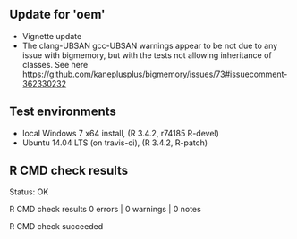 
## Update for 'oem'

* Vignette update
* The clang-UBSAN gcc-UBSAN warnings appear to be not due to any issue with bigmemory, but with the tests not allowing inheritance of classes. See here https://github.com/kaneplusplus/bigmemory/issues/73#issuecomment-362330232

## Test environments

* local Windows 7 x64 install, (R 3.4.2, r74185 R-devel)
* Ubuntu 14.04 LTS (on travis-ci), (R 3.4.2, R-patch)

## R CMD check results

Status: OK



R CMD check results
0 errors | 0 warnings | 0 notes

R CMD check succeeded